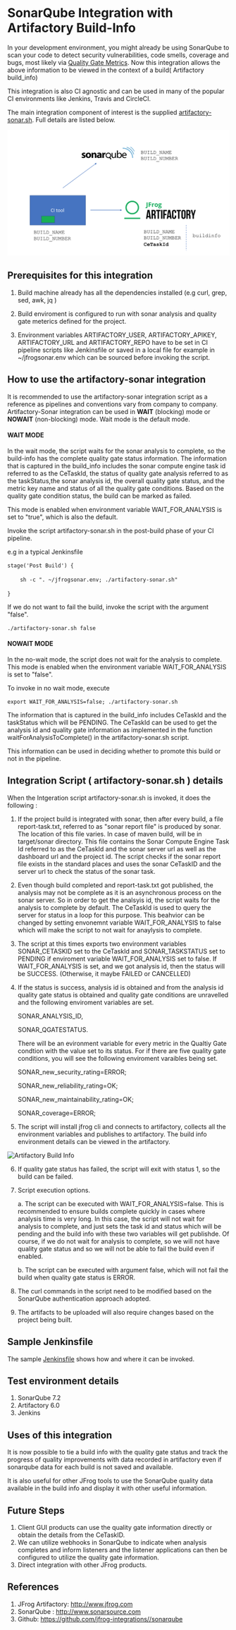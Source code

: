 # SonarQube Integration with Artifactory Build-Info #

In your development environment, you might already be using SonarQube to scan your code to detect
security vulnerabilities, code smells, coverage and bugs, most likely via  [Quality Gate Metrics][8a22582c].
Now this integration allows the above information to be viewed in the context of a build( Artifactory build_info)

  [8a22582c]: https://docs.sonarqube.org/display/SONAR/Quality+Gates "SonarQualityGates"



This integration is also CI agnostic and can be used in many of the popular CI environments like Jenkins, Travis and CircleCI.

The main integration component of interest is the supplied [artifactory-sonar.sh](https://github.com/jfrog/jfrog-integrations/blob/master/sonarqube/artifactory/artifactory-sonar.sh). Full details are listed below.

![Artifactory-SonarQube Integration](images/jfrogsonarintro.png)


## Prerequisites for this integration ##

1. Build machine already has all the dependencies installed (e.g curl, grep, sed, awk, jq )


2. Build enviroment is configured to run with sonar analysis and quality gate meterics defined for the  project.

3. Environment variables ARTIFACTORY_USER, ARTIFACTORY_APIKEY, ARTIFACTORY_URL and ARTIFACTORY_REPO have to be set in CI pipeline scripts like Jenkinsfile or saved in a local file for example in ~/jfrogsonar.env which can be sourced before invoking the script.


## How to use the artifactory-sonar integration ##

It is recommended to use the artifactory-sonar integration  script as a reference as pipelines and conventions vary from company to company. Artifactory-Sonar integration can be used in **WAIT**  (blocking) mode or **NOWAIT** (non-blocking) mode. Wait
mode is the default mode.

#### WAIT MODE ####

In the wait mode, the script waits for the sonar analysis to complete, so the build-info has the complete quality gate status information. The information that is captured in the build_info includes the sonar compute engine task id referred to as the CeTaskId,  the status of quality gate analysis referred to as the taskStatus,the sonar analysis id, the overall quality gate status, and the metric key name and status of all the quality gate conditions. Based on the quality gate condition status, the build can be marked as failed.

This mode is enabled when environment  variable WAIT_FOR_ANALYSIS is set to "true", which is also the default.

Invoke the script artifactory-sonar.sh in the post-build phase of your CI pipeline.

e.g in a typical Jenkinsfile

```
stage('Post Build') {

    sh -c ". ~/jfrogsonar.env; ./artifactory-sonar.sh"

}
```

If we do not want to fail the build, invoke the script with the argument "false".

    ./artifactory-sonar.sh false



#### NOWAIT MODE ####

In the no-wait mode, the script does not wait for the analysis to complete. This mode is enabled when
the environment variable WAIT_FOR_ANALYSIS is set to "false".

To invoke in no wait mode, execute

    export WAIT_FOR_ANALYSIS=false; ./artifactory-sonar.sh

The information that is captured in the build_info includes CeTaskId and the taskStatus which will be PENDING. The CeTaskId can be used to get the analysis id and quality gate information as implemented in the function waitForAnalysisToComplete() in the
artifactory-sonar.sh script.

This information can be used in deciding whether to promote this build or not in the pipeline.



## Integration Script ( artifactory-sonar.sh ) details ##

When the Intgeration script artifactory-sonar.sh is invoked, it does the following :

1. If the project build is integrated with sonar, then after every build, a file report-task.txt, referred to as "sonar report file" is produced by sonar. The location of this file varies. In case of maven build, will be in target/sonar directory. This file contains the Sonar Compute Engine Task Id referred to as the CeTaskId and the sonar server url as well  as the dashboard url and the project id. The script checks  if the sonar report file exists in the standard places and uses the sonar CeTaskID and the server url to check the status of the sonar task.

2. Even though build completed and report-task.txt got published, the analysis may not be complete as it is an asynchronous process on the sonar server. So in order to get the analsyis id, the script waits for the analysis to complete by default.  The CeTaskId is used to query the server for status in a loop for this purpose. This beahvior can be changed by setting envonemnt variable WAIT_FOR_ANALYSIS to false which will make the script to not wait for anaylysis to complete.

3. The script at this times exports two environment variables SONAR_CETASKID set to the CeTaskId and SONAR_TASKSTATUS set to PENDING if enviroment variable WAIT_FOR_ANALYSIS set to false. If WAIT_FOR_ANALYSIS is set, and we got analysis id, then the status will be SUCCESS. (Otherwise, it maybe FAILED or CANCELLED)

4. If the status is success, analysis id is obtained and from the analysis id quality gate status is obtained and  quality gate conditions are unravelled and the following enviroment variables are set.

    SONAR_ANALYSIS_ID,

    SONAR_QGATESTATUS.

    There will be an evironment variable for every metric in the Qualtiy Gate condtion with the value set to its status. For if there are five quality gate conditions, you will see the following enviroment varaibles being set.

    SONAR_new_security_rating=ERROR;

    SONAR_new_reliability_rating=OK;

    SONAR_new_maintainability_rating=OK;

    SONAR_coverage=ERROR;

5. The script will install jfrog cli and connects to artifactory, collects all the environment variables and publishes to artifactory. The build info environment details can be viewed in the artifactory.


![Artifactory Build Info](https://github.com/jfrog/jfrog-integrations/blob/master/sonarqube/artifactory/images/artifactory_buildinfo.png)

6. If quality gate status has failed, the script will exit with status 1, so the build can be failed.

7. Script execution options.

    a. The script can be executed with WAIT_FOR_ANALYSIS=false. This is recommended to ensure builds complete quickly in cases where analysis time is very long. In this case, the script will not wait for analysis to complete, and just sets the task id and status which will be pending and the build info with these two variables will get publishde. Of course, if we do not wait for analysis to complete, so we will not have quality gate status and so we will not be able to fail the build even if enabled.

    b. The script can be executed with argument false, which will not fail the build when quality gate status is ERROR.

8. The curl commands in the script need to be modified based on the SonarQube authentication approach adopted.

9. The artifacts to be uploaded will also require changes based on the project being built.

## Sample Jenkinsfile ##

The sample [Jenkinsfile](https://github.com/jfrog/jfrog-integrations/blob/master/sonarqube/artifactory/Jenkinsfile) shows how and where it can be invoked.

## Test environment details ##

1. SonarQube 7.2
2. Artifactory 6.0
3. Jenkins




## Uses of this integration ##

It is now possible to tie a build info with the quality gate status and track the progress
of quality improvements with data recorded in artifactory even if sonarqube data for each build is not saved and available.

It is also useful for other JFrog tools  to use the
SonarQube quality data available in the build info and display it with other useful
information.

## Future Steps ##

1. Client GUI products can use the quality gate information directly or obtain the details from the CeTaskID.
2. We can utilize webhooks in SonarQube to indicate when analysis completes and inform listeners and the listener applications can then be configured to utilize the quality gate information.
3. Direct integration with other JFrog products.

## References ##

1. JFrog Artifactory:  http://www.jfrog.com
2. SonarQube : http://www.sonarsource.com
3. Github: https://github.com/jfrog-integrations//sonarqube
